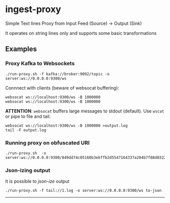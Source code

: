 # ingest-proxy

Simple Text lines Proxy from Input Feed (Source) -> Output (Sink)

It operates on string lines only and supports some basic transformations

## Examples

### Proxy Kafka to Websockets

```
./run-proxy.sh -f kafka://broker:9092/topic -o server:ws://0.0.0.0:9300/ws
```

Connnect with clients (beware of websocat buffering):

```
websocat ws://localhost:9300/ws -B 1000000
websocat ws://localhost:9300/ws -B 1000000
```

__ATTENTION__: `websocat` buffers large messages to stdout (default). Use `wscat` or pipe to file and tail:

```
websocat ws://localhost:9300/ws -B 1000000 >output.log
tail -F output.log
```

### Running proxy on obfuscated URI

```
./run-proxy.sh  -o server:ws://0.0.0.0:9300/849dd74c05160b3ebffb2d5547164337a204b7f88d0322d25e18684c0a2d248a
```

### Json-izing output

It is possible to *json-ize* output 

```
./run-proxy.sh -f tail://1.log -o server:ws://0.0.0.0:9300/ws to-json
```


---

